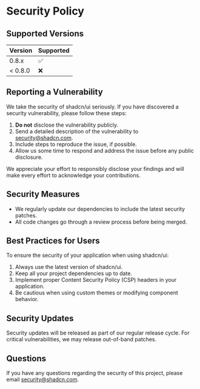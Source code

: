 # Security Policy

## Supported Versions

| Version | Supported          |
| ------- | ------------------ |
| 0.8.x   | :white_check_mark: |
| < 0.8.0   | :x:                |

## Reporting a Vulnerability

We take the security of shadcn/ui seriously. If you have discovered a security vulnerability, please follow these steps:

1. **Do not** disclose the vulnerability publicly.
2. Send a detailed description of the vulnerability to [security@shadcn.com](mailto:security@shadcn.com).
3. Include steps to reproduce the issue, if possible.
4. Allow us some time to respond and address the issue before any public disclosure.

We appreciate your effort to responsibly disclose your findings and will make every effort to acknowledge your contributions.

## Security Measures

- We regularly update our dependencies to include the latest security patches.
- All code changes go through a review process before being merged.

## Best Practices for Users

To ensure the security of your application when using shadcn/ui:

1. Always use the latest version of shadcn/ui.
2. Keep all your project dependencies up to date.
3. Implement proper Content Security Policy (CSP) headers in your application.
4. Be cautious when using custom themes or modifying component behavior.

## Security Updates

Security updates will be released as part of our regular release cycle. For critical vulnerabilities, we may release out-of-band patches.

## Questions

If you have any questions regarding the security of this project, please email [security@shadcn.com](mailto:security@shadcn.com).
